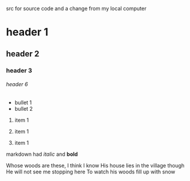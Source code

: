 src for source code and a change from my local computer

# header 1

## header 2

### header 3

###### header 6

- bullet 1
- bullet 2

1. item 1
1. item 1

1. item 1

markdown had *italic* and **bold** 


Whose woods are these, I think I know
His house lies in the village though
He will not see me stopping here
To watch his woods fill up with snow
